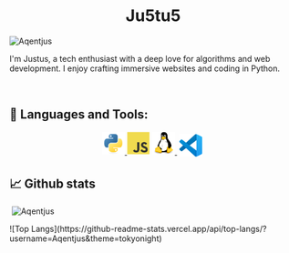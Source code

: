 <h1 align="center">Ju5tu5</h1>

<img src="https://komarev.com/ghpvc/?username=Aqentjus&label=Profile%20views&color=0e75b6&style=flat" alt="Aqentjus" />

I'm Justus, a tech enthusiast with a deep love for algorithms and web development. I enjoy crafting immersive websites and coding in Python.

<br />

## 🧰 Languages and Tools:
<p align="center">
<a href="https://www.python.org" target="_blank" rel="noreferrer"> <img src="https://raw.githubusercontent.com/devicons/devicon/master/icons/python/python-original.svg" alt="python" width="40" height="40"/> </a>
<img src="https://raw.githubusercontent.com/devicons/devicon/master/icons/javascript/javascript-original.svg" alt="javascript" width="40" height="40"/> </a>
<a href="https://www.linux.org/" target="_blank" rel="noreferrer"> <img src="https://raw.githubusercontent.com/devicons/devicon/master/icons/linux/linux-original.svg" alt="linux" width="40" height="40"/> </a>
<img src="https://raw.githubusercontent.com/github/explore/80688e429a7d4ef2fca1e82350fe8e3517d3494d/topics/visual-studio-code/visual-studio-code.png" alt="VS Code" height="40" style="vertical-align:top; margin:4px">
</p>

## 📈 Github stats

<p>&nbsp;<img align="center" src="https://github-readme-stats.vercel.app/api/top-langs/?username=Aqentjus&layout=compact&exclude_repo=r3ne.net&theme=dark&hide_title=true" alt="Aqentjus" /></p>
![Top Langs](https://github-readme-stats.vercel.app/api/top-langs/?username=Aqentjus&theme=tokyonight)
